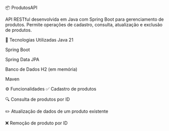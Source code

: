 📦 ProdutosAPI

API RESTful desenvolvida em Java com Spring Boot para gerenciamento de produtos. Permite operações de cadastro, consulta, atualização e exclusão de produtos.

🚀 Tecnologias Utilizadas
Java 21

Spring Boot

Spring Data JPA

Banco de Dados H2 (em memória)

Maven

⚙️ Funcionalidades
✅ Cadastro de produtos

🔍 Consulta de produtos por ID

✏️ Atualização de dados de um produto existente

❌ Remoção de produto por ID
